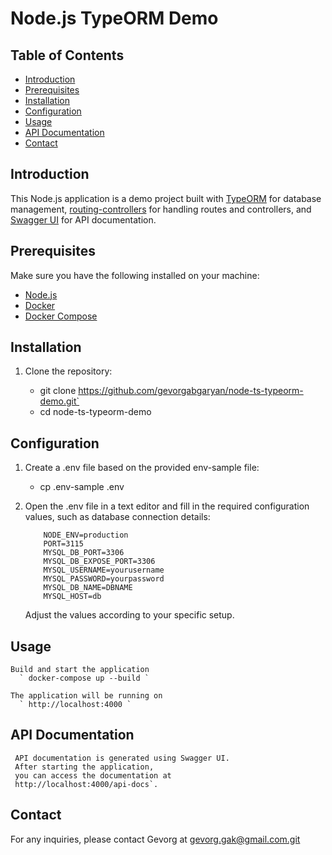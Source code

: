 # Node.js TypeORM Demo

## Table of Contents

- [Introduction](#introduction)
- [Prerequisites](#prerequisites)
- [Installation](#installation)
- [Configuration](#configuration)
- [Usage](#usage)
- [API Documentation](#api-documentation)
- [Contact](#contact)

## Introduction

This Node.js application is a demo project built with [TypeORM](https://typeorm.io/) for database management, [routing-controllers](https://github.com/typestack/routing-controllers) for handling routes and controllers, and [Swagger UI](https://swagger.io/tools/swagger-ui/) for API documentation.

## Prerequisites

Make sure you have the following installed on your machine:

- [Node.js](https://nodejs.org/)
- [Docker](https://www.docker.com/)
- [Docker Compose](https://docs.docker.com/compose/)

## Installation

1. Clone the repository:

    - git clone https://github.com/gevorgabgaryan/node-ts-typeorm-demo.git`
    - cd node-ts-typeorm-demo

## Configuration

 1. Create a .env file based on the provided env-sample file:

    - cp .env-sample .env

 2. Open the .env file in a text editor and fill
    in the required configuration values,
    such as database connection details:
    ```
        NODE_ENV=production
        PORT=3115
        MYSQL_DB_PORT=3306
        MYSQL_DB_EXPOSE_PORT=3306
        MYSQL_USERNAME=yourusername
        MYSQL_PASSWORD=yourpassword
        MYSQL_DB_NAME=DBNAME
        MYSQL_HOST=db
    ```
    Adjust the values according to your specific setup.

## Usage

    Build and start the application
      ` docker-compose up --build `

    The application will be running on
      ` http://localhost:4000 `

## API Documentation


     API documentation is generated using Swagger UI.
     After starting the application,
     you can access the documentation at
     http://localhost:4000/api-docs`.

## Contact
   For any inquiries, please contact Gevorg
   at gevorg.gak@gmail.com.git
